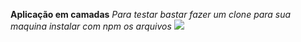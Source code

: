 **Aplicação em camadas**
*Para testar bastar fazer um clone para sua maquina instalar com npm os arquivos*
*<img src="/josealves380/app_camadas/tree/main/src/assets">*
